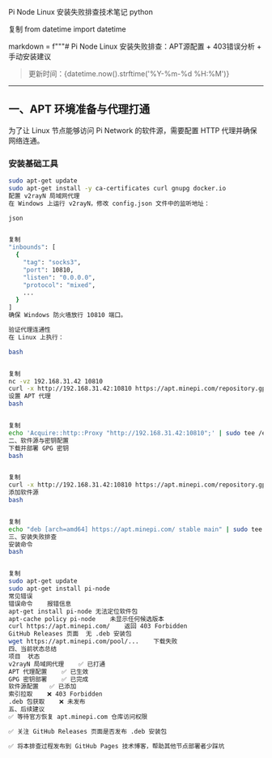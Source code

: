 Pi Node Linux 安装失败排查技术笔记
python


复制
from datetime import datetime

markdown = f"""# Pi Node Linux 安装失败排查：APT源配置 + 403错误分析 + 手动安装建议

> 更新时间：{datetime.now().strftime('%Y-%m-%d %H:%M')}

---

## 一、APT 环境准备与代理打通

为了让 Linux 节点能够访问 Pi Network 的软件源，需要配置 HTTP 代理并确保网络连通。

### 安装基础工具
```bash
sudo apt-get update
sudo apt-get install -y ca-certificates curl gnupg docker.io
配置 v2rayN 局域网代理
在 Windows 上运行 v2rayN，修改 config.json 文件中的监听地址：

json


复制
"inbounds": [
  {
    "tag": "socks3",
    "port": 10810,
    "listen": "0.0.0.0",
    "protocol": "mixed",
    ...
  }
]
确保 Windows 防火墙放行 10810 端口。

验证代理连通性
在 Linux 上执行：

bash


复制
nc -vz 192.168.31.42 10810
curl -x http://192.168.31.42:10810 https://apt.minepi.com/repository.gpg.key
设置 APT 代理
bash


复制
echo 'Acquire::http::Proxy "http://192.168.31.42:10810";' | sudo tee /etc/apt/apt.conf.d/99proxy
二、软件源与密钥配置
下载并部署 GPG 密钥
bash


复制
curl -x http://192.168.31.42:10810 https://apt.minepi.com/repository.gpg.key | gpg --dearmor | sudo tee /etc/apt/trusted.gpg.d/pi.gpg > /dev/null
添加软件源
bash


复制
echo "deb [arch=amd64] https://apt.minepi.com/ stable main" | sudo tee /etc/apt/sources.list.d/pi.list
三、安装失败排查
安装命令
bash


复制
sudo apt-get update
sudo apt-get install pi-node
常见错误
错误命令	报错信息
apt-get install pi-node	无法定位软件包
apt-cache policy pi-node	未显示任何候选版本
curl https://apt.minepi.com/	返回 403 Forbidden
GitHub Releases 页面	无 .deb 安装包
wget https://apt.minepi.com/pool/...	下载失败
四、当前状态总结
项目	状态
v2rayN 局域网代理	✅ 已打通
APT 代理配置	✅ 已生效
GPG 密钥部署	✅ 已完成
软件源配置	✅ 已添加
索引拉取	❌ 403 Forbidden
.deb 包获取	❌ 未发布
五、后续建议
✅ 等待官方恢复 apt.minepi.com 仓库访问权限

✅ 关注 GitHub Releases 页面是否发布 .deb 安装包

✅ 将本排查过程发布到 GitHub Pages 技术博客，帮助其他节点部署者少踩坑

